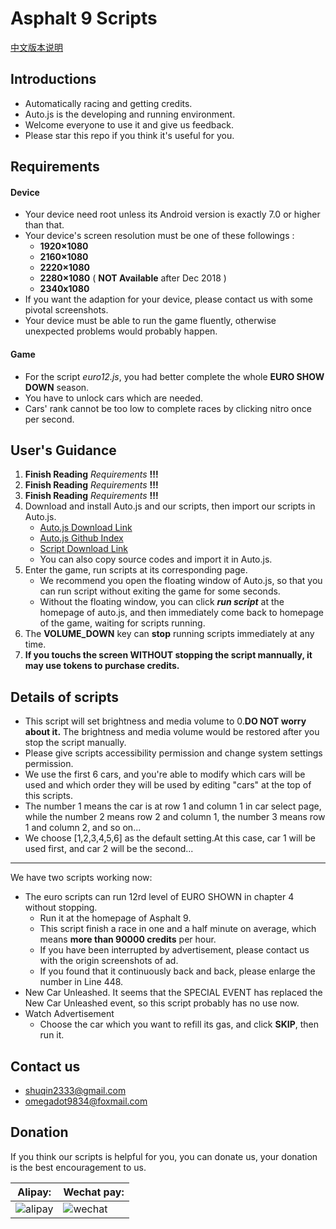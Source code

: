 # Asphalt 9 Scripts

[中文版本说明](README_CH.md)

## Introductions
* Automatically racing and getting credits.
* Auto.js is the developing and running environment.
* Welcome everyone to use it and give us feedback.
* Please star this repo if you think it's useful for you.

## Requirements

#### Device

* Your device need root unless its Android version is exactly 7.0 or higher than that.
* Your device's screen resolution must be one of these followings :
  * **1920×1080**
  * **2160×1080**
  * **2220×1080**
  * **2280×1080** ( **NOT Available** after Dec 2018 )
  * **2340x1080**
* If you want the adaption for your device, please contact us with some pivotal screenshots.
* Your device must be able to run the game fluently, otherwise unexpected problems would probably happen.

#### Game

* For the script *euro12.js*, you had better complete the whole **EURO SHOW DOWN** season.
* You have to unlock cars which are needed.
* Cars' rank cannot be too low to complete races by clicking nitro once per second.

## User's Guidance
1. **Finish Reading** *Requirements* **!!!**
2. **Finish Reading** *Requirements* **!!!**
3. **Finish Reading** *Requirements* **!!!**
4. Download and install Auto.js and our scripts, then import our scripts in Auto.js.
    * <a href="https://www.coolapk.com/apk/org.autojs.autojs">Auto.js Download Link</a>
    * <a href="https://github.com/hyb1996/Auto.js/releases">Auto.js Github Index</a>
    * <a href="https://github.com/zlsq/A9/releases">Script Download Link</a>
    * You can also copy source codes and import it in Auto.js.
5. Enter the game, run scripts at its corresponding page.
    * We recommend you open the floating window of Auto.js, so that you can run script without exiting the game for some seconds.
    * Without the floating window, you can click ***run script*** at the homepage of auto.js, and then immediately come back to homepage of the game, waiting for scripts running.
6. The **VOLUME_DOWN** key can **stop** running scripts immediately at any time.
7. **If you touchs the screen WITHOUT stopping the script mannually, it may use tokens to purchase credits.**

## Details of scripts
- This script will set brightness and media volume to 0.**DO NOT worry about it.** The brightness and media volume would be restored after you stop the script manually.
- Please give scripts accessibility permission and change system settings permission.
- We use the first 6 cars, and you're able to modify which cars will be used and which order they will be used by editing "cars" at the top of this scripts.
- The number 1 means the car is at row 1 and column 1 in car select page, while the number 2 means row 2 and column 1, the number 3 means row 1 and column 2, and so on... 
- We choose [1,2,3,4,5,6] as the default setting.At this case, car 1 will be used first, and car 2 will be the second...

---

We have two scripts working now:

* The euro scripts can run 12rd level of EURO SHOWN in chapter 4 without stopping.
    * Run it at the homepage of Asphalt 9.
    * This script finish a race in one and a half minute on average, which means **more than 90000 credits** per hour.
    * If you have been interrupted by advertisement, please contact us with the origin screenshots of ad.
    * If you found that it continuously back and back, please enlarge the number in Line 448.
* New Car Unleashed. It seems that the SPECIAL EVENT has replaced the New Car Unleashed event, so this script probably has no use now.
* Watch Advertisement
    * Choose the car which you want to refill its gas, and click **SKIP**, then run it.
## Contact us
* shuqin2333@gmail.com
* omegadot9834@foxmail.com

## Donation
If you think our scripts is helpful for you, you can donate us, your donation is the best encouragement to us.<br/>

| Alipay: | Wechat pay: |
| ---------- | -------- |
| ![alipay](alipay.png) | ![wechat](wechat.png) |